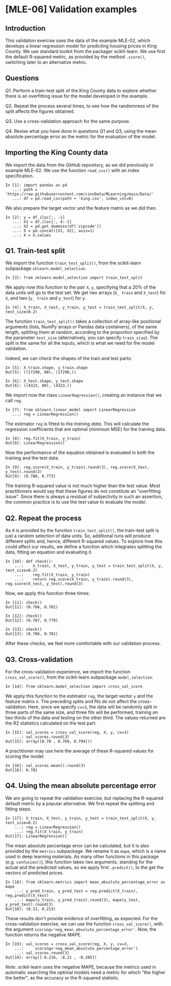 # [MLE-06] Validation examples

## Introduction

This validation exercise uses the data of the example MLE-02, which develops a linear regression model for predicting housing prices in King County. We use standard toolkit from the packager scikit-learn. We use first the default R-squared metric, as provided by the method `.score()`, switching later to an alternative metric. 

## Questions

Q1. Perform a train-test split of the King County data to explore whether there is an overfitting issue for the model developed in the example.

Q2. Repeat the process several times, to see how the randomness of the split affects the figures obtained.

Q3. Use a cross-validation approach for the same purpose.

Q4. Revise what you have done in questions Q1 and Q3, using the mean absolute percentage error as the metric for the evaluation of the model. 

## Importing the King County data

We import the data from the GitHub repository, as we did previously in example MLE-02. We use the function `read_csv()` with an index specification. 

```
In [1]: import pandas as pd
   ...: path = 'https://raw.githubusercontent.com/cinnData/MLearning/main/Data/'
   ...: df = pd.read_csv(path + 'king.csv', index_col=0)
```

We also prepare the target vector and the feature matrix as we did then.

```
In [2]: y = df.iloc[:, -1]
   ...: X1 = df.iloc[:, 4:-1]
   ...: X2 = pd.get_dummies(df['zipcode'])
   ...: X = pd.concat([X1, X2], axis=1)
   ...: X = X.values
```

## Q1. Train-test split

We import the function `train_test_split()`, from the scikit-learn subpackage `sklearn.model_selection`.

```
In [3]: from sklearn.model_selection import train_test_split
```

We apply now this function to the pair `X`, `y`, specifying that a 20% of the data units will go to the test set. We get two arrays (`X_ train` and `X_test`) for `X`, and two (`y_ train` and `y_test`) for `y`.

```
In [4]: X_train, X_test, y_train, y_test = train_test_split(X, y, test_size=0.2)
```

The function `train_test_split()` takes a collection of array-like positional arguments (lists, NumPy arrays or Pandas data containers), of the same length, splitting them at random, according to the proportion specified by the parameter `test_size` (alternatively, you can specify `train_size`). The split is the same for all the inputs, which is what we need for the model validation.

Indeed, we can check the shapes of the train and test parts:

```
In [5]: X_train.shape, y_train.shape
Out[5]: ((17290, 80), (17290,))
```
```
In [6]: X_test.shape, y_test.shape
Out[6]: ((4323, 80), (4323,))
```

We import now the class `LinearRegression()`, creating an instance that we call `reg`.  

```
In [7]: from sklearn.linear_model import LinearRegression
   ...: reg = LinearRegression()
```
 The estimator `reg` is fitted to the *training data*. This will calculate the regression coefficients that are optimal (minimum MSE) for the training data.

```
In [8]: reg.fit(X_train, y_train)
Out[8]: LinearRegression()
```

Now the performance of the equation obtained is evaluated in both the training and the test data.

```
In [9]: reg.score(X_train, y_train).round(3), reg.score(X_test, y_test).round(3)
Out[9]: (0.788, 0.773)
```

The training R-squared value is not much higher than the test value. Most practitioners would say that these figures do not constitute an "overfitting issue". Since there is always a residual of subjectivity in such an assertion, the common practice is to use the test value to evaluate the model.

## Q2. Repeat the process

As it is provided by the function `train_test_split()`, the train-test split is just a random selection of data units. So, additional runs will produce different splits and, hence, different R-squared values. To explore how this could affect our results, we define a function which integrates splitting the data, fitting an equation and evaluating it.

```
In [10]: def check():
    ...: 	X_train, X_test, y_train, y_test = train_test_split(X, y, test_size=0.2)
    ...: 	reg.fit(X_train, y_train)
    ...: 	return reg.score(X_train, y_train).round(3), reg.score(X_test, y_test).round(3)
```

Now, we apply this function three times:

```
In [11]: check()
Out[11]: (0.786, 0.782)
```

```
In [12]: check()
Out[12]: (0.787, 0.779)
```
```
In [13]: check()
Out[13]: (0.786, 0.781)
```

After these checks, we feel more comfortable with our validation process.

## Q3. Cross-validation

For the cross-validation experience, we import the function `cross_val_score()`, from the scikit-learn subpackage `model_selection`.

```
In [14]: from sklearn.model_selection import cross_val_score
```

We apply this function to the estimator `reg`, the target vector `y` and the feature matrix `X`. The preceding splits and fits do not affect the cross-validation. Here, since we specify `cv=3`, the data will be randomly split in three parts of the same size, and three fits will be performed, training on two thirds of the data and testing on the other third. The values returned are the R2 statistics calculated on the test part.

```
In [15]: val_scores = cross_val_score(reg, X, y, cv=3)
    ...: val_scores.round(3)
Out[15]: array([0.78 , 0.769, 0.794]))
```

A practitioner may use here the average of these R-squared values for scoring the model.

```
In [16]: val_scores.mean().round(3)
Out[16]: 0.781
```

## Q4. Using the mean absolute percentage error

We are going to repeat the validation exercise, but replacing the R-squared default metric by a popular alternative. We first repeat the splitting and fitting steps. 

```
In [17]: X_train, X_test, y_train, y_test = train_test_split(X, y, test_size=0.2)
    ...: reg = LinearRegression()
    ...: reg.fit(X_train, y_train)
Out[17]: LinearRegression()
```

The mean absolute percentage error can be calculated, but it is also provided by the `metrics` subpackage. We rename it as `mape`, which is a name used in deep learning materials. As many other functions in this package (*e.g*. `confusion()`), this function takes two arguments, standing for the actual and the predicted values, so we apply first `.predict()`, to the get the vectors of predicted prices.

```
In [18]: from sklearn.metrics import mean_absolute_percentage_error as mape
    ...: y_pred_train, y_pred_test = reg.predict(X_train), reg.predict(X_test)
    ...: mape(y_train, y_pred_train).round(3), mape(y_test, y_pred_test).round(3)
Out[18]: (0.21, 0.213)
````

These results don't provide evidence of overfitting, as expected. For the cross-validation exercise, we can use the function `cross_val_score()`, with the argument `scoring='neg_mean_absolute_percentage_error'`. Now, the function returns the negative MAPE. 

```
In [19]: val_scores = cross_val_score(reg, X, y, cv=3,
    ...:     scoring='neg_mean_absolute_percentage_error')
    ...: val_scores.round(3)
Out[19]: array([-0.216, -0.21 , -0.205])
```

*Note*. scikit-learn uses the negative MAPE, because the metrics used in automatic searching the optimal models need a metric for which "the higher the better", as the accuracy or the R-squared statistic.
